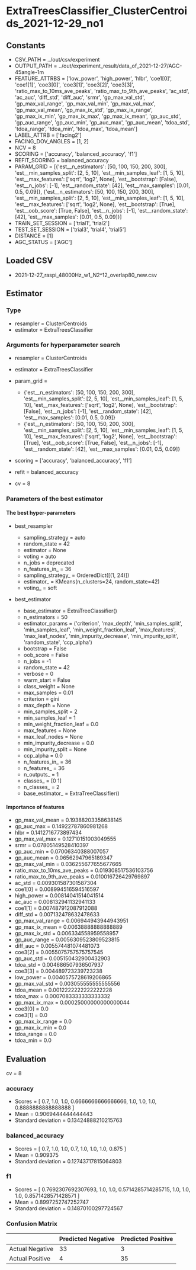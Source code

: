 # ExtraTreesClassifier_ClusterCentroids_2021-12-29_no1
## Constants
- CSV_PATH = ../out/csv/experiment
- OUTPUT_PATH = ../out/experiment_result/data_of_2021-12-27/AGC-45angle-1m
- FEATURE_ATTRBS = ['low_power', 'high_power', 'hlbr', 'coe1[0]', 'coe1[1]', 'coe3[0]', 'coe3[1]', 'coe3[2]', 'coe3[3]', 'ratio_max_to_10ms_ave_peaks', 'ratio_max_to_9th_ave_peaks', 'ac_std', 'ac_auc', 'diff_std', 'diff_auc', 'srmr', 'gp_max_val_std', 'gp_max_val_range', 'gp_max_val_min', 'gp_max_val_max', 'gp_max_val_mean', 'gp_max_ix_std', 'gp_max_ix_range', 'gp_max_ix_min', 'gp_max_ix_max', 'gp_max_ix_mean', 'gp_auc_std', 'gp_auc_range', 'gp_auc_min', 'gp_auc_max', 'gp_auc_mean', 'tdoa_std', 'tdoa_range', 'tdoa_min', 'tdoa_max', 'tdoa_mean']
- LABEL_ATTRB = ['facing2']
- FACING_DOV_ANGLES = [1, 2]
- NCV = 8
- SCORING = ['accuracy', 'balanced_accuracy', 'f1']
- REFIT_SCORING = balanced_accuracy
- PARAM_GRID = [{'est__n_estimators': [50, 100, 150, 200, 300], 'est__min_samples_split': [2, 5, 10], 'est__min_samples_leaf': [1, 5, 10], 'est__max_features': ['sqrt', 'log2', None], 'est__bootstrap': [False], 'est__n_jobs': [-1], 'est__random_state': [42], 'est__max_samples': [0.01, 0.5, 0.09]}, {'est__n_estimators': [50, 100, 150, 200, 300], 'est__min_samples_split': [2, 5, 10], 'est__min_samples_leaf': [1, 5, 10], 'est__max_features': ['sqrt', 'log2', None], 'est__bootstrap': [True], 'est__oob_score': [True, False], 'est__n_jobs': [-1], 'est__random_state': [42], 'est__max_samples': [0.01, 0.5, 0.09]}]
- TRAIN_SET_SESSION = ['trial1', 'trial2']
- TEST_SET_SESSION = ['trial3', 'trial4', 'trial5']
- DISTANCE = [1]
- AGC_STATUS = ['AGC']

## Loaded CSV
- 2021-12-27_raspi_48000Hz_w1_N2^12_overlap80_new.csv

## Estimator
### Type
- resampler = ClusterCentroids
- estimator = ExtraTreesClassifier

### Arguments for hyperparameter search
- resampler = ClusterCentroids
- estimator = ExtraTreesClassifier
- param_grid = 
	- {'est__n_estimators': [50, 100, 150, 200, 300], 'est__min_samples_split': [2, 5, 10], 'est__min_samples_leaf': [1, 5, 10], 'est__max_features': ['sqrt', 'log2', None], 'est__bootstrap': [False], 'est__n_jobs': [-1], 'est__random_state': [42], 'est__max_samples': [0.01, 0.5, 0.09]}
	- {'est__n_estimators': [50, 100, 150, 200, 300], 'est__min_samples_split': [2, 5, 10], 'est__min_samples_leaf': [1, 5, 10], 'est__max_features': ['sqrt', 'log2', None], 'est__bootstrap': [True], 'est__oob_score': [True, False], 'est__n_jobs': [-1], 'est__random_state': [42], 'est__max_samples': [0.01, 0.5, 0.09]}

- scoring = ['accuracy', 'balanced_accuracy', 'f1']
- refit = balanced_accuracy
- cv = 8

### Parameters of the best estimator
#### The best hyper-parameters
- best_resampler
	- sampling_strategy = auto
	- random_state = 42
	- estimator = None
	- voting = auto
	- n_jobs = deprecated
	- n_features_in_ = 36
	- sampling_strategy_ = OrderedDict([(1, 24)])
	- estimator_ = KMeans(n_clusters=24, random_state=42)
	- voting_ = soft

- best_estimator
	- base_estimator = ExtraTreeClassifier()
	- n_estimators = 50
	- estimator_params = ('criterion', 'max_depth', 'min_samples_split', 'min_samples_leaf', 'min_weight_fraction_leaf', 'max_features', 'max_leaf_nodes', 'min_impurity_decrease', 'min_impurity_split', 'random_state', 'ccp_alpha')
	- bootstrap = False
	- oob_score = False
	- n_jobs = -1
	- random_state = 42
	- verbose = 0
	- warm_start = False
	- class_weight = None
	- max_samples = 0.01
	- criterion = gini
	- max_depth = None
	- min_samples_split = 2
	- min_samples_leaf = 1
	- min_weight_fraction_leaf = 0.0
	- max_features = None
	- max_leaf_nodes = None
	- min_impurity_decrease = 0.0
	- min_impurity_split = None
	- ccp_alpha = 0.0
	- n_features_in_ = 36
	- n_features_ = 36
	- n_outputs_ = 1
	- classes_ = [0 1]
	- n_classes_ = 2
	- base_estimator_ = ExtraTreeClassifier()

#### Importance of features
- gp_max_val_mean = 0.19388203358638145
- gp_auc_max = 0.14922787860981268
- hlbr = 0.1412716773897434
- gp_max_val_max = 0.12710151003049555
- srmr = 0.07805149528410397
- gp_auc_min = 0.07006340388007057
- gp_auc_mean = 0.06562947965189347
- gp_max_val_min = 0.036255677655677665
- ratio_max_to_10ms_ave_peaks = 0.019308517536103756
- ratio_max_to_9th_ave_peaks = 0.010016726429769897
- ac_std = 0.009301587301587304
- coe1[0] = 0.008994516594516597
- high_power = 0.00814041514041514
- ac_auc = 0.008132941132941133
- coe1[1] = 0.007487912087912088
- diff_std = 0.007132478632478633
- gp_max_val_range = 0.006944943944943951
- gp_max_ix_mean = 0.00638888888888889
- gp_max_ix_std = 0.006334558959558957
- gp_auc_range = 0.0056309523809523815
- diff_auc = 0.005574481074481073
- coe3[2] = 0.0055075757575757545
- gp_auc_std = 0.005150432900432903
- tdoa_std = 0.004686507936507937
- coe3[3] = 0.004489723239723238
- low_power = 0.0040575728619206865
- gp_max_val_std = 0.003055555555555556
- tdoa_mean = 0.0012222222222222228
- tdoa_max = 0.0007083333333333332
- gp_max_ix_max = 0.00025000000000000044
- coe3[0] = 0.0
- coe3[1] = 0.0
- gp_max_ix_range = 0.0
- gp_max_ix_min = 0.0
- tdoa_range = 0.0
- tdoa_min = 0.0

## Evaluation
cv = 8
### accuracy
- Scores = [ 0.7, 1.0, 1.0, 0.6666666666666666, 1.0, 1.0, 1.0, 0.8888888888888888 ]
- Mean = 0.9069444444444443
- Standard deviation = 0.13424888210215763

### balanced_accuracy
- Scores = [ 0.7, 1.0, 1.0, 0.7, 1.0, 1.0, 1.0, 0.875 ]
- Mean = 0.909375
- Standard deviation = 0.12743717815064803

### f1
- Scores = [ 0.7692307692307693, 1.0, 1.0, 0.5714285714285715, 1.0, 1.0, 1.0, 0.8571428571428571 ]
- Mean = 0.8997252747252747
- Standard deviation = 0.14870100297724567

### Confusion Matrix
|  | Predicted Negative | Predicted Positive |
| --- | --- | --- |
| Actual Negative | 33 | 3 |
| Actual Positive | 4 | 35 |

      